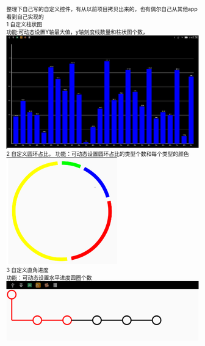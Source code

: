 整理下自己写的自定义控件，有从以前项目拷贝出来的，也有偶尔自己从其他app看到自己实现的  
1 自定义柱状图   
    功能:可动态设置Y轴最大值，y轴刻度线数量和柱状图个数，  
    ![Image text](https://github.com/a503424551/yanDemo/blob/master/image/histogramView.png)  
2  自定义圆环占比， 
    功能：可动态设置圆环占比的类型个数和每个类型的颜色  
    ![Image text](https://github.com/a503424551/yanDemo/blob/master/image/circle.png)  
3  自定义直角进度  
    功能：可动态设置水平进度圆圈个数  
     ![Image text](https://github.com/a503424551/yanDemo/blob/master/image/rightAngleProgress.png)  
